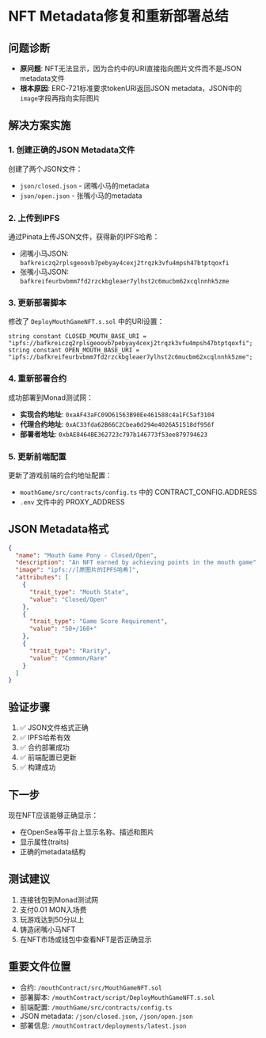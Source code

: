 # NFT Metadata修复和重新部署总结

## 问题诊断
- **原问题**: NFT无法显示，因为合约中的URI直接指向图片文件而不是JSON metadata文件
- **根本原因**: ERC-721标准要求tokenURI返回JSON metadata，JSON中的`image`字段再指向实际图片

## 解决方案实施

### 1. 创建正确的JSON Metadata文件
创建了两个JSON文件：
- `json/closed.json` - 闭嘴小马的metadata
- `json/open.json` - 张嘴小马的metadata

### 2. 上传到IPFS
通过Pinata上传JSON文件，获得新的IPFS哈希：
- 闭嘴小马JSON: `bafkreiczq2rplsgeoovb7pebyay4cexj2trqzk3vfu4mpsh47btptqoxfi`
- 张嘴小马JSON: `bafkreifeurbvbmm7fd2rzckbgleaer7ylhst2c6mucbm62xcqlnnhk5zme`

### 3. 更新部署脚本
修改了 `DeployMouthGameNFT.s.sol` 中的URI设置：
```solidity
string constant CLOSED_MOUTH_BASE_URI = "ipfs://bafkreiczq2rplsgeoovb7pebyay4cexj2trqzk3vfu4mpsh47btptqoxfi";
string constant OPEN_MOUTH_BASE_URI = "ipfs://bafkreifeurbvbmm7fd2rzckbgleaer7ylhst2c6mucbm62xcqlnnhk5zme";
```

### 4. 重新部署合约
成功部署到Monad测试网：
- **实现合约地址**: `0xaAF43aFC09D61563B90Ee461588c4a1FC5af3104`
- **代理合约地址**: `0xAC33fda62B66C2Cbea0d294e4026A51518df956f`
- **部署者地址**: `0xbAE8464BE362723c797b146773f53ee879794623`

### 5. 更新前端配置
更新了游戏前端的合约地址配置：
- `mouthGame/src/contracts/config.ts` 中的 CONTRACT_CONFIG.ADDRESS
- `.env` 文件中的 PROXY_ADDRESS

## JSON Metadata格式
```json
{
  "name": "Mouth Game Pony - Closed/Open",
  "description": "An NFT earned by achieving points in the mouth game",
  "image": "ipfs://[原图片的IPFS哈希]",
  "attributes": [
    {
      "trait_type": "Mouth State",
      "value": "Closed/Open"
    },
    {
      "trait_type": "Game Score Requirement", 
      "value": "50+/160+"
    },
    {
      "trait_type": "Rarity",
      "value": "Common/Rare"
    }
  ]
}
```

## 验证步骤
1. ✅ JSON文件格式正确
2. ✅ IPFS哈希有效
3. ✅ 合约部署成功
4. ✅ 前端配置已更新
5. ✅ 构建成功

## 下一步
现在NFT应该能够正确显示：
- 在OpenSea等平台上显示名称、描述和图片
- 显示属性(traits)
- 正确的metadata结构

## 测试建议
1. 连接钱包到Monad测试网
2. 支付0.01 MON入场费
3. 玩游戏达到50分以上
4. 铸造闭嘴小马NFT
5. 在NFT市场或钱包中查看NFT是否正确显示

## 重要文件位置
- 合约: `/mouthContract/src/MouthGameNFT.sol`
- 部署脚本: `/mouthContract/script/DeployMouthGameNFT.s.sol`
- 前端配置: `/mouthGame/src/contracts/config.ts`
- JSON metadata: `/json/closed.json`, `/json/open.json`
- 部署信息: `/mouthContract/deployments/latest.json`
